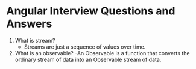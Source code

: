 # Angular Interview Questions and Answers
1. What is stream?
   - Streams are just a sequence of values over time.
2. What is an observable?
   -An Observable is a function that converts the ordinary stream of data into an Observable stream of data.
